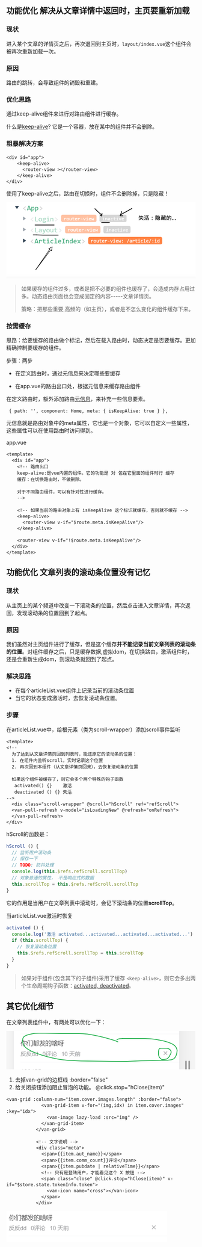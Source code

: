 ## 功能优化 解决从文章详情中返回时，主页要重新加载

### 现状

进入某个文章的详情页之后，再次退回到主页时，`layout/index.vue`这个组件会被再次重新加载一次。

### 原因

路由的跳转，会导致组件的销毁和重建。

### 优化思路

 通过keep-alive组件来进行对路由组件进行缓存。

什么是[keep-alive](https://cn.vuejs.org/v2/guide/components-dynamic-async.html#%E5%9C%A8%E5%8A%A8%E6%80%81%E7%BB%84%E4%BB%B6%E4%B8%8A%E4%BD%BF%E7%94%A8-keep-alive)? 它是一个容器，放在某中的组件并不会删除。

### 粗暴解决方案

```
<div id="app">
    <keep-alive>
      <router-view ></router-view>
    </keep-alive>
</div>
```

使用了keep-alive之后，路由在切换时，组件不会删除掉，只是隐藏！

![image-20200813095153337](asset/image-20200813095153337.png)

> 如果缓存的组件过多，或者是把不必要的组件也缓存了，会造成内存占用过多。动态路由页面也会变成固定的内容-----文章详情页。
>
> 
>
> 策略：把那些重要,高频的（如主页），或者是不怎么变化的组件缓存下来。



### 按需缓存

思路：给要缓存的路由做个标记，然后在载入路由时，动态决定是否要缓存。更加精确控制要缓存的组件。

步骤：两步

- 在定义路由时，通过元信息来决定哪些要缓存

- 在app.vue的路由出口处，根据元信息来缓存路由组件

  

在定义路由时，额外添加路由[元信息](https://router.vuejs.org/zh/guide/advanced/meta.html)，来补充一些信息要素。

```
 { path: '', component: Home, meta: { isKeepAlive: true } },
```

元信息就是路由对象中的meta属性，它也是一个对象，它可以自定义一些属性，这些属性可以在使用路由时访问得到。

app.vue

```
<template>
  <div id="app">
    <!-- 路由出口
    keep-alive:是vue内置的组件。它的功能是 对 包在它里面的组件时行 缓存
    缓存：在切换路由时，不做删除。

    对于不同路由组件，可以有针对性进行缓存。
    -->

    <!-- 如果当前的路由对象上有 isKeepAlive 这个标识就缓存，否则就不缓存 -->
    <keep-alive>
      <router-view v-if="$route.meta.isKeepAlive"/>
    </keep-alive>

    <router-view v-if="!$route.meta.isKeepAlive"/>
  </div>
</template>
```



## 功能优化 文章列表的滚动条位置没有记忆

### 现状

从主页上的某个频道中改变一下滚动条的位置，然后点击进入文章详情，再次返回，发现滚动条的位置回到了起点。

### 原因

我们虽然对主页组件进行了缓存，但是这个缓存**并不能记录当前文章列表的滚动条的位置**。对组件缓存之后，只是缓存数据,虚拟dom，在切换路由，激活组件时，还是会重新生成dom，则滚动条就回到了起点。

### 解决思路

- 在每个articleList.vue组件上记录当前的滚动条位置
- 当它的状态变成激活时，去恢复滚动条位置。

### 步骤

在articleList.vue中，给根元素（类为scroll-wrapper）添加scroll事件监听

```
<template>
<!--
  为了达到从文章详情页回到列表时，能还原它的滚动条的位置：
  1. 在组件内监听scroll，实时记录这个位置
  2. 再次回到本组件（从文章详情页回来），去恢复滚动条的位置

  如果这个组件被缓存了，则它会多个两个特殊的钩子函数
   activated() {}    激活
   deactivated () {} 失活
-->
  <div class="scroll-wrapper" @scroll="hScroll" ref="refScroll">
  <van-pull-refresh v-model="isLoadingNew" @refresh="onRefresh">
  </van-pull-refresh>
</div>
```

hScroll的函数是：

```javascript
hScroll () {
  // 监听用户滚动条
  // 保存一下
  // TODO: 防抖处理
  console.log(this.$refs.refScroll.scrollTop)
  // 对象普通的属性， 不是响应式的数据
  this.scrollTop = this.$refs.refScroll.scrollTop
}
```

它的作用是当用户在文章列表中滚动时，会记下滚动条的位置**scrollTop**。 



当articleList.vue激活时恢复

```javascript
activated () {
  console.log('激活 activated...activated...activated...activated...')
  if (this.scrollTop) {
    // 恢复滚动条位置
    this.$refs.refScroll.scrollTop = this.scrollTop
  }
}
```



> 如果对于组件(包含其下的子组件)采用了缓存 `<keep-alive>`，则它会多出两个生命周期钩子函数：[activated, deactivated](https://cn.vuejs.org/v2/api/#activated)。



## 其它优化细节

在文章列表组件中，有两处可以优化一下：

![image-20200618091927719](asset/image-20200618091927719.png)

1. 去掉van-grid的边框线 :border="false"
2. 给关闭按钮添加阻止冒泡的功能。 @click.stop="hClose(item)"

 ```
<van-grid :column-num="item.cover.images.length" :border="false">
              <van-grid-item v-for="(img,idx) in item.cover.images" :key="idx">
                <van-image lazy-load :src="img" />
              </van-grid-item>
            </van-grid>

            <!-- 文字说明 -->
            <div class="meta">
              <span>{{item.aut_name}}</span>
              <span>{{item.comm_count}}评论</span>
              <span>{{item.pubdate | relativeTime}}</span>
              <!-- 只有是登陆用户，才能看见这个 X 按钮 -->
              <span class="close" @click.stop="hClose(item)" v-if="$store.state.tokenInfo.token">
                <van-icon name="cross"></van-icon>
              </span>
            </div>
 ```



![image-20200618091751076](asset/image-20200618091751076.png)

